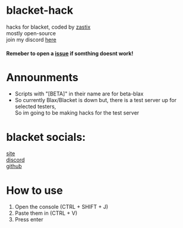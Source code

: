 # blacket-hack
hacks for blacket, coded by [zastix](https://github.com/ZasticBradyn)<br>
mostly open-source<br>
join my discord [here](https://discord.gg/xxBtqPHSjW)
#### Remeber to open a [issue](https://github.com/ZasticBradyn/blacket-hacks/issues) if somthing doesnt work!
# Announments
- Scripts with "[BETA]" in their name are for beta-blax
- So currently Blax/Blacket is down but, there is a test server up for selected testers,<br>So im going to be making hacks for the test server
# blacket socials:
[site](https://www.youtube.com/watch?v=dQw4w9WgXcQ)<br>
[discord](https://discord.gg/XrVMbR5tJd)<br>
[github](https://github.com/XOTlC/Blacket)
# How to use
1. Open the console (CTRL + SHIFT + J)<br>
2. Paste them in (CTRL + V)<br>
3. Press enter
